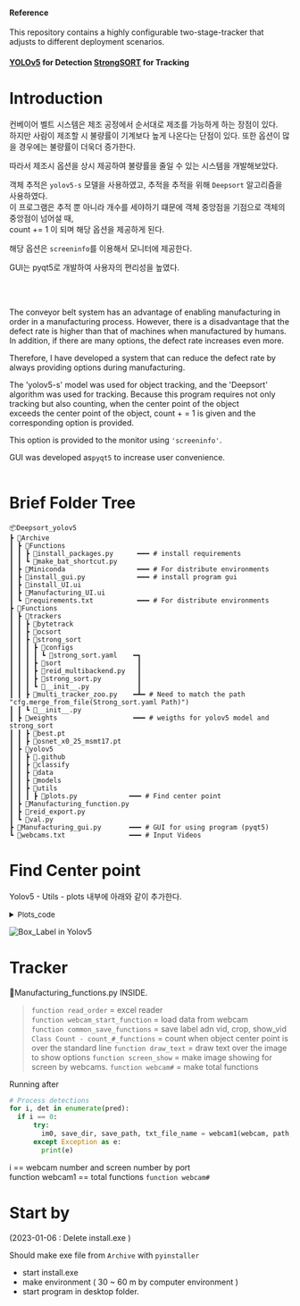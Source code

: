 #### Reference
This repository contains a highly configurable two-stage-tracker that adjusts to different deployment scenarios.  

#### [YOLOv5](https://github.com/ultralytics/yolov5) for Detection  [StrongSORT](https://github.com/dyhBUPT/StrongSORT)[](https://arxiv.org/pdf/2202.13514.pdf) for Tracking

# Introduction
컨베이어 벨트 시스템은 제조 공정에서 순서대로 제조를 가능하게 하는 장점이 있다.  
하지만 사람이 제조할 시 불량률이 기계보다 높게 나온다는 단점이 있다. 또한 옵션이 많을 경우에는 불량률이 더욱더 증가한다.  
  
따라서 제조시 옵션을 상시 제공하여 불량률을 줄일 수 있는 시스템을 개발해보았다.  

객체 추적은 `yolov5-s` 모델을 사용하였고, 추적을 추적을 위해 `Deepsort` 알고리즘을 사용하였다.  
이 프로그램은 추적 뿐 아니라 개수를 세야하기 떄문에 객체 중앙점을 기점으로 객체의 중앙점이 넘어설 때,  
count += 1 이 되며  해당 옵션을 제공하게 된다.  

해당 옵션은 `screeninfo`를 이용해서 모니터에 제공한다.  
 
GUI는 pyqt5로 개발하여 사용자의 편리성을 높였다.  

<br/> 
<br/>        

The conveyor belt system has an advantage of enabling manufacturing in order in a manufacturing process.
However, there is a disadvantage that the defect rate is higher than that of machines when manufactured by humans.  
In addition, if there are many options, the defect rate increases even more.  

Therefore, I have developed a system that can reduce the defect rate by always providing options during manufacturing.  

The 'yolov5-s' model was used for object tracking, and the 'Deepsort' algorithm was used for tracking.
Because this program requires not only tracking but also counting, when the center point of the object   
exceeds the center point of the object, count + = 1 is given and the corresponding option is provided.  

This option is provided to the monitor using `'screeninfo'`.  
 
GUI was developed as`pyqt5` to increase user convenience.  
<br/>
# Brief Folder Tree
```
📦Deepsort_yolov5
┣ 📂Archive
┃ ┣ 📂Functions
┃ ┃ ┣ 📜install_packages.py      ━━━ # install requirements
┃ ┃ ┗ 📜make_bat_shortcut.py
┃ ┣ 📂Miniconda                  ━━━ # For distribute environments
┃ ┣ 📜install_gui.py             ━━━ # install program gui
┃ ┣ 📜install_UI.ui
┃ ┣ 📜Manufacturing_UI.ui
┃ ┗ 📜requirements.txt           ━━━ # For distribute environments
┣ 📂Functions
┃ ┣ 📂trackers
┃ ┃ ┣ 📂bytetrack
┃ ┃ ┣ 📂ocsort
┃ ┃ ┣ 📂strong_sort
┃ ┃ ┃ ┣ 📂configs
┃ ┃ ┃ ┃ ┗ 📜strong_sort.yaml    ━┓
┃ ┃ ┃ ┣ 📂sort                   ┃
┃ ┃ ┃ ┣ 📜reid_multibackend.py   ┃
┃ ┃ ┃ ┣ 📜strong_sort.py         ┃
┃ ┃ ┃ ┗ 📜__init__.py            ┃
┃ ┃ ┣ 📜multi_tracker_zoo.py    ━┻━ # Need to match the path "cfg.merge_from_file(Strong_sort.yaml Path)")
┃ ┃ ┗ 📜__init__.py
┃ ┣ 📂weights                   ━━━ # weigths for yolov5 model and strong_sort
┃ ┃ ┣ 📜best.pt
┃ ┃ ┣ 📜osnet_x0_25_msmt17.pt
┃ ┣ 📂yolov5
┃ ┃ ┣ 📂.github
┃ ┃ ┣ 📂classify
┃ ┃ ┣ 📂data
┃ ┃ ┣ 📂models
┃ ┃ ┣ 📂utils
┃ ┃ ┃ ┣ 📜plots.py             ━━━ # Find center point
┃ ┣ 📜Manufacturing_function.py
┃ ┣ 📜reid_export.py
┃ ┗ 📜val.py
┣ 📜Manufacturing_gui.py       ━━━ # GUI for using program (pyqt5) 
┗ 📜webcams.txt                ━━━ # Input Videos

```

# Find Center point
Yolov5 - Utils - plots 내부에 아래와 같이 추가한다.  
<details>
<summary><font size='2'>Plots_code</font></summary>
<div markdown='1'>

~~~python
    def box_label(self, box, label='', color=(128, 128, 128), txt_color=(255, 255, 255)):
        # Add one xyxy box to image with label
        if self.pil or not is_ascii(label):
            self.draw.rectangle(box, width=self.lw, outline=color)  # box
            if label:
                w, h = self.font.getsize(label)  # text width, height
                outside = box[1] - h >= 0  # label fits outside box
                self.draw.rectangle(
                    (box[0], box[1] - h if outside else box[1], box[0] + w + 1,
                     box[1] + 1 if outside else box[1] + h + 1),
                    fill=color,
                )
                # self.draw.text((box[0], box[1]), label, fill=txt_color, font=self.font, anchor='ls')  # for PIL>8.0
                self.draw.text((box[0], box[1] - h if outside else box[1]), label, fill=txt_color, font=self.font)
        else:  # cv2
            p1, p2 = (int(box[0]), int(box[1])), (int(box[2]), int(box[3]))
            center_coordinates = (int(box[0] + (box[2]-box[0])/2), int(box[1] + (box[3] - box[1])/2))
            cv2.rectangle(self.im, p1, p2, color, thickness=self.lw, lineType=cv2.LINE_AA)
            cv2.circle(self.im, center_coordinates, radius=3, color=color, thickness=3)
            if label:
                tf = max(self.lw - 1, 1)  # font thickness
                w, h = cv2.getTextSize(label, 0, fontScale=self.lw / 3, thickness=tf)[0]  # text width, height
                outside = p1[1] - h >= 3
                p2 = p1[0] + w, p1[1] - h - 3 if outside else p1[1] + h + 3
                cv2.rectangle(self.im, p1, p2, color, -1, cv2.LINE_AA)  # filled
                cv2.putText(self.im,
                            label, (p1[0], p1[1] - 2 if outside else p1[1] + h + 2),
                            0,
                            self.lw / 3,
                            txt_color,
                            thickness=tf,
                            lineType=cv2.LINE_AA
~~~                            
</div>
</details>

![Box_Label in Yolov5](https://user-images.githubusercontent.com/60537388/210808158-dd82fed1-82de-49de-8aee-bc25039e19ba.png)

# Tracker
📜Manufacturing_functions.py INSIDE.    
> `function read_order` = excel reader  
> `function webcam_start_function` = load data from webcam  
> `function common_save_functions` = save label adn vid, crop, show_vid  
> `Class Count - count_#_functions` = count when object center point is over the standard line
> `function draw_text` = draw text over the image to show options 
> `function screen_show` = make image showing for screen by webcams.
> `function webcam#` = make total functions  

Running after  
~~~python
# Process detections
for i, det in enumerate(pred):
  if i == 0:
      try:
        im0, save_dir, save_path, txt_file_name = webcam1(webcam, path, im, im0s, dataset, s, save_dir, source, curr_frames, line_thickness,save_crop, i, det, names, outputs, tracker_list,dt,t3,t2,tracking_method,save_txt, frame_idx, save_vid, show_vid, hide_labels, hide_conf, hide_class)
      except Exception as e:
        print(e)
~~~
i == webcam number and screen number by port  
function webcam1 == total functions `function webcam#`  


# Start by
(2023-01-06 : Delete install.exe )  

Should make exe file from `Archive` with `pyinstaller`  
- start install.exe  
- make environment ( 30 ~ 60 m by computer environment )  
- start program in desktop folder.  

  



